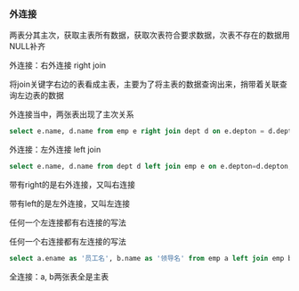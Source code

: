 ### 外连接

两表分其主次，获取主表所有数据，获取次表符合要求数据，次表不存在的数据用NULL补齐

外连接：右外连接 right join

将join关键字右边的表看成主表，主要为了将主表的数据查询出来，捎带着关联查询左边表的数据

外连接当中，两张表出现了主次关系

```sql
select e.name, d.name from emp e right join dept d on e.depton = d.depton;
```



外连接：左外连接 left join

```sql
select e.name, d.name from dept d left join emp e on e.depton=d.depton;
```



带有right的是右外连接，又叫右连接

带有left的是左外连接，又叫左连接

任何一个左连接都有右连接的写法

任何一个右连接都有左连接的写法



```sql
select a.ename as '员工名', b.name as '领导名' from emp a left join emp b on a.mgr = b.empno;
```



全连接：a, b两张表全是主表